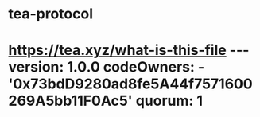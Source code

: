 # tea-protocol
# https://tea.xyz/what-is-this-file --- version: 1.0.0 codeOwners:   - '0x73bdD9280ad8fe5A44f7571600269A5bb11F0Ac5' quorum: 1
